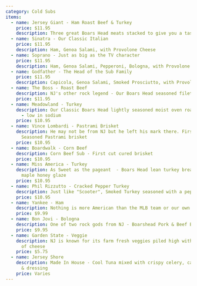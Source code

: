 ```yaml
---
category: Cold Subs
items:
  - name: Jersey Giant - Ham Roast Beef & Turkey
    price: $11.95
    description: Three great Boars Head meats stacked to give you a taste of everything.
  - name: Sinatra - Our Classic Italian
    price: $11.95
    description: Ham, Genoa Salami, with Provolone Cheese
  - name: Soprano - Just as big as the TV character
    price: $11.95
    description: Ham, Genoa Salami, Pepperoni, Bologna, with Provolone Cheese
  - name: Godfather - The Head of the Sub Family
    price: $11.95
    description: Capicola, Genoa Salami, Smoked Prosciutto, with Provolone Cheese
  - name: The Boss - Roast Beef
    description: ​NJ's other rock legend​ - Our Boars Head seasoned filet of Roast Beef​
    price: $11.95
  - name: Meadowland​ - Turkey
    description: ​Our Classic Boars Head lightly seasoned moist oven roasted Turkey
      - low in sodium
    price: $10.95
  - name: Vince Lombardi​ ​- Pastrami Brisket​
    description: He may not be from NJ but he left his mark there. First cut
      Seasoned Pastrami brisket​
    price: $10.95
  - name: Boardwalk - Corn Beef​
    description: Corn Beef Sub​ - ​First cut cured brisket​
    price: $10.95
  - name: Miss America - Turkey
    description: As Sweet as the pageant ​ - ​Boars Head lean turkey breast with a
      maple honey glaze​
    price: $10.95
  - name: Phil Rizzutto​ ​-​ ​Cracked Pepper Turkey​
    description: ​Just like "Scooter", Smoked Turkey seasoned with a pepper coating
    price: $10.95
  - name: Yankee - Ham
    description: Nothing is more American than the MLB team or our own deluxe cooked ham​.
    price: $9.99
  - name: Bon Jovi - Bologna
    description: One of two rock gods from NJ​ - Boarshead Pork & Beef Bologna
    price: $9.95
  - name: Garden State​ ​- Veggie
    description: NJ is known for its farm fresh veggies piled high with your choice
      of cheese
    price: $5.75
  - name: Jersey Shore
    description: Made In House - Cool Tuna mixed with crispy celery, carrots, onion
      & dressing
    price: Varies
---
```


